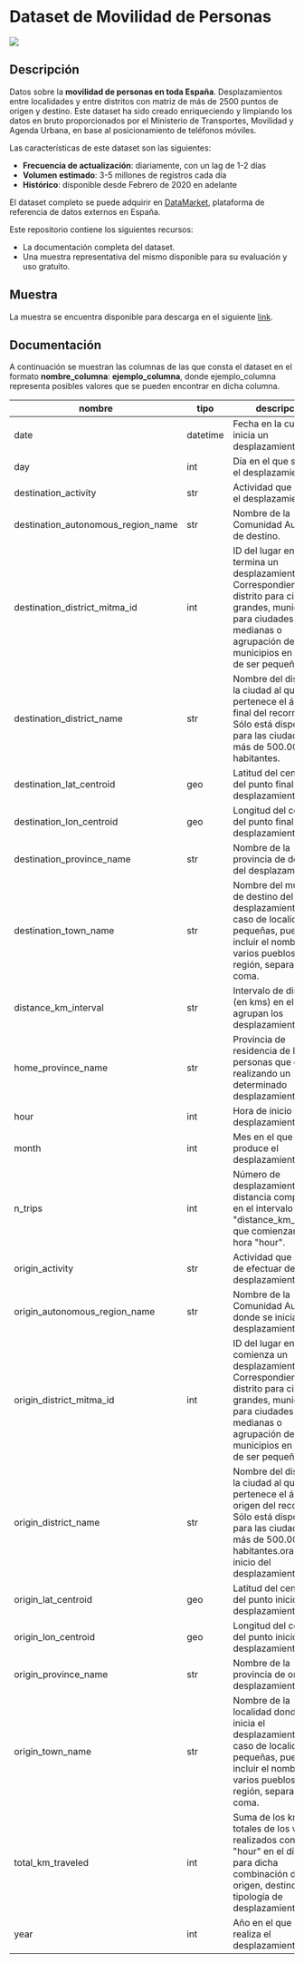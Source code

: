 # Dataset de Movilidad de Personas

<a href="https://datamarket.es">
  <img src="https://datamarket.es/static/core/img/banners/movilidad-de-personas-banner.png">
</a>

## Descripción

Datos sobre la __movilidad de personas en toda España__. Desplazamientos entre localidades y entre distritos con matriz de más de 2500 puntos de origen y destino. Este dataset ha sido creado enriqueciendo y limpiando los datos en bruto proporcionados por el Ministerio de Transportes, Movilidad y Agenda Urbana, en base al posicionamiento de teléfonos móviles.

Las características de este dataset son las siguientes:

* __Frecuencia de actualización__: diariamente, con un lag de 1-2 días
* __Volumen estimado__: 3-5 millones de registros cada día
* __Histórico__: disponible desde Febrero de 2020 en adelante

El dataset completo se puede adquirir en [DataMarket](https://datamarket.es/#movilidad-de-personas-dataset), plataforma de referencia de datos externos en España. 

Este repositorio contiene los siguientes recursos:

* La documentación completa del dataset.
* Una muestra representativa del mismo disponible para su evaluación y uso gratuito.

## Muestra

La muestra se encuentra disponible para descarga en el siguiente [link](https://github.com/Data-Market/movilidad-de-personas/blob/main/movilidad-de-personas-sample.csv).

## Documentación

A continuación se muestran las columnas de las que consta el dataset en el formato __nombre_columna__: __ejemplo_columna__, donde ejemplo_columna representa posibles valores que se pueden encontrar en dicha columna.

| nombre | tipo | descripción | ejemplo |
|--------|------|-------------|---------|
| date | datetime | Fecha en la cual se inicia un desplazamiento. | 2020-12-08 |
| day | int | Día en el que se inicia el desplazamiento. | 8 |
| destination_activity | str | Actividad que motiva el desplazamiento. | trabajo |
| destination_autonomous_region_name | str | Nombre de la Comunidad Autónoma de destino. | Comunitat Valenciana |
| destination_district_mitma_id | int | ID del lugar en el cual termina un desplazamiento. Correspondiente a un distrito para ciudades grandes, municipios para ciudades medianas o agrupación de municipios en el caso de ser pequeños. | 12138 |
| destination_district_name | str | Nombre del distrito de la ciudad al que pertenece el área del final del recorrido. Sólo está disponible para las ciudades de más de 500.000 habitantes. | None |
| destination_lat_centroid | geo | Latitud del centroide del punto final del desplazamiento. | 38.234478 |
| destination_lon_centroid | geo | Longitud del centroide del punto final del desplazamiento. | -0.814353 |
| destination_province_name | str | Nombre de la provincia de destino del desplazamiento. | Alicante/Alacant |
| destination_town_name | str | Nombre del municipio de destino del desplazamiento. En el caso de localidades pequeñas, puede incluir el nombre de varios pueblos de la región, separados por coma. | Crevillent |
| distance_km_interval | str | Intervalo de distancia (en kms) en el que se agrupan los desplazamientos. | 10-50 |
| home_province_name | str | Provincia de residencia de las personas que están realizando un determinado desplazamiento. | Valencia | 
| hour | int | Hora de inicio del desplazamiento. | 22 |
| month | int | Mes en el que se produce el desplazamiento. | 12 |
| n_trips | int | Número de desplazamientos de distancia comprendida en el intervalo "distance_km_interval" que comienzan a la hora "hour". | 20 |
| origin_activity | str | Actividad que se deja de efectuar debido al desplazamiento. | Casa |
| origin_autonomous_region_name | str | Nombre de la Comunidad Autónoma donde se inicia el desplazamiento. | Comunitat Valenciana |
| origin_district_mitma_id | int | ID del lugar en el cual comienza un desplazamiento. Correspondiente a un distrito para ciudades grandes, municipios para ciudades medianas o agrupación de municipios en el caso de ser pequeños. | 03059 |
| origin_district_name | str | Nombre del distrito de la ciudad al que pertenece el área del origen del recorrido. Sólo está disponible para las ciudades de más de 500.000 habitantes.ora de inicio del desplazamiento. | None |
| origin_lat_centroid | geo | Latitud del centroide del punto inicio del desplazamiento. | 38.209278 |
| origin_lon_centroid | geo | Longitud del centroide del punto inicio del desplazamiento. | -0.884140 |
| origin_province_name | str | Nombre de la provincia de origen del desplazamiento. | Alicante/Alacant |
| origin_town_name | str |  Nombre de la localidad donde se inicia el desplazamiento. En el caso de localidades pequeñas, puede incluir el nombre de varios pueblos de la región, separados por coma. | Albatera, San Isidro |
| total_km_traveled | int | Suma de los kms totales de los viajes realizados con inicio "hour" en el día "date" para dicha combinación de origen, destino y tipología de desplazamiento. | 206 |
| year | int | Año en el que se realiza el desplazamiento. | 2020 |
